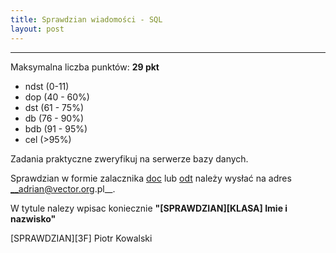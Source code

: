 ```yaml
---
title: Sprawdzian wiadomości - SQL
layout: post
---
```


---
Maksymalna liczba punktów: __29 pkt__
- ndst (0-11)
- dop (40 - 60%)
- dst (61 - 75%)
- db (76 - 90%)
- bdb (91 - 95%) 
- cel (>95%)


Zadania praktyczne zweryfikuj na serwerze bazy danych.

Sprawdzian w formie zalacznika [doc](/pozostale/szablon-odpowiedzi-mysql-sprawdzian.doc) lub [odt](/pozostale/szablon-odpowiedzi-mysql-sprawdzian.odt)
należy wysłać na adres __adrian@vector.org.pl__. 

W tytule nalezy wpisac koniecznie __"[SPRAWDZIAN][KLASA] Imie i nazwisko"__ 

[SPRAWDZIAN][3F] Piotr Kowalski

